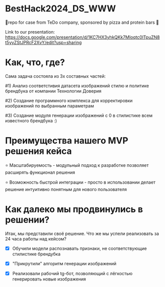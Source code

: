 # BestHack2024_DS_WWW
🥺repo for case from TeDo company, sponsored by pizza and protein bars 🌝

Link to our presentation: https://docs.google.com/presentation/d/1KC7HX3yhkQKk7MIoqtc0lTpuZN8t5yyZStJPRcF2XvY/edit?usp=sharing

<h1>Как, что, где?</h1>

Сама задача состояла из 3х составных частей: 

#1) Анализ соответстивия датасета изображений стилю и политике брендбука от компании Технологии Доверия

#2) Создание программного комплекса для корректировки изображений по выбранным параметрам

#3) Создание модуля генерации изображений с 0 в стилистике всем известного брендбука :)



<h1>Преимущества нашего MVP решения кейса</h1>

⭐️ Масштабируемость - модульный подход к разработке позволяет расширять функционал решения 

⭐️ Возможность быстрой интеграции - просто в использовании делает решение интуитивно понятным для нового пользователя


<h1>Как далеко мы продвинулись в решении?</h1>

Итак, мы представили своё решение. Что же мы успели реализовать за 24 часа работы над кейсом?

- [x] Обучили модели распознавать признаки, не соответствующие стилистике брендубка
  
- [x] "Прикрутили" алгоритм генерации изображений 

- [x] Реализовали рабочий tg-бот, позволяющий с лёгкостью генерировать новые изображения 

